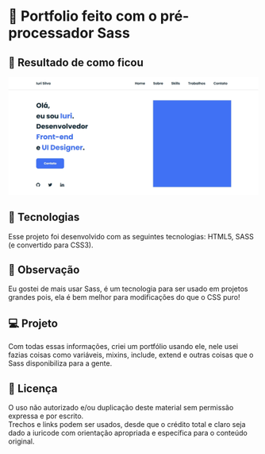 # 🦩 Portfolio feito com o pré-processador Sass<br>

## 📱 Resultado de como ficou<br>
![Resultado final do projeto](resultado.jpg)

## 🚀 Tecnologias<br>
Esse projeto foi desenvolvido com as seguintes tecnologias: HTML5, SASS (e convertido para CSS3).

## 🌳 Observação<br>
Eu gostei de mais usar Sass, é um tecnologia para ser usado em projetos grandes pois, ela é bem melhor para modificações do que o CSS puro!

## 💻 Projeto<br>
Com todas essas informações, criei um portfólio usando ele, nele usei fazias coisas como variáveis, mixins, include, extend e outras coisas que o Sass disponibiliza para a gente.

## 📝 Licença<br>
O uso não autorizado e/ou duplicação deste material sem permissão expressa e por escrito.<br>
Trechos e links podem ser usados, desde que o crédito total e claro seja dado a iuricode com orientação apropriada e específica para o conteúdo original.
